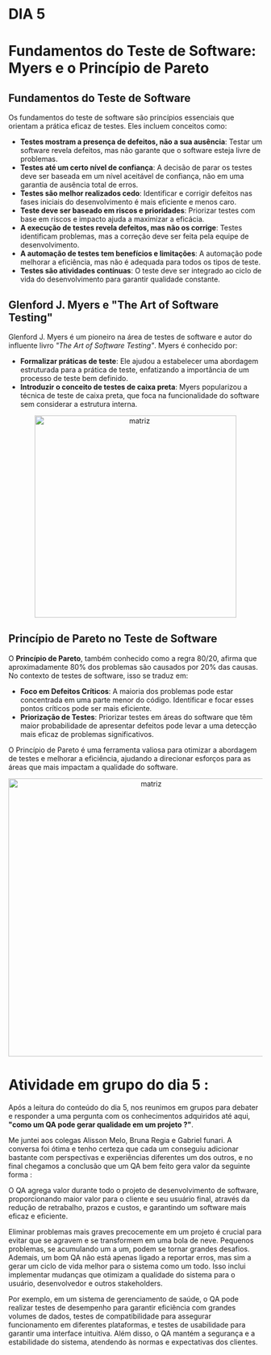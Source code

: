 # DIA 5


# Fundamentos do Teste de Software: Myers e o Princípio de Pareto

## Fundamentos do Teste de Software

Os fundamentos do teste de software são princípios essenciais que orientam a prática eficaz de testes. Eles incluem conceitos como:

- **Testes mostram a presença de defeitos, não a sua ausência**: Testar um software revela defeitos, mas não garante que o software esteja livre de problemas.
- **Testes até um certo nível de confiança**: A decisão de parar os testes deve ser baseada em um nível aceitável de confiança, não em uma garantia de ausência total de erros.
- **Testes são melhor realizados cedo**: Identificar e corrigir defeitos nas fases iniciais do desenvolvimento é mais eficiente e menos caro.
- **Teste deve ser baseado em riscos e prioridades**: Priorizar testes com base em riscos e impacto ajuda a maximizar a eficácia.
- **A execução de testes revela defeitos, mas não os corrige**: Testes identificam problemas, mas a correção deve ser feita pela equipe de desenvolvimento.
- **A automação de testes tem benefícios e limitações**: A automação pode melhorar a eficiência, mas não é adequada para todos os tipos de teste.
- **Testes são atividades contínuas**: O teste deve ser integrado ao ciclo de vida do desenvolvimento para garantir qualidade constante.

## Glenford J. Myers e "The Art of Software Testing"

Glenford J. Myers é um pioneiro na área de testes de software e autor do influente livro *"The Art of Software Testing"*. Myers é conhecido por:

- **Formalizar práticas de teste**: Ele ajudou a estabelecer uma abordagem estruturada para a prática de teste, enfatizando a importância de um processo de teste bem definido.
- **Introduzir o conceito de testes de caixa preta**: Myers popularizou a técnica de teste de caixa preta, que foca na funcionalidade do software sem considerar a estrutura interna.

<div align="center">
<img src="https://gitlab.com/francisco20042010/sprint-1/-/raw/main/Imagens/livro.jpg?ref_type=heads" alt="matriz" width="400">
</div>

## Princípio de Pareto no Teste de Software

O **Princípio de Pareto**, também conhecido como a regra 80/20, afirma que aproximadamente 80% dos problemas são causados por 20% das causas. No contexto de testes de software, isso se traduz em:

- **Foco em Defeitos Críticos**: A maioria dos problemas pode estar concentrada em uma parte menor do código. Identificar e focar esses pontos críticos pode ser mais eficiente.
- **Priorização de Testes**: Priorizar testes em áreas do software que têm maior probabilidade de apresentar defeitos pode levar a uma detecção mais eficaz de problemas significativos.

O Princípio de Pareto é uma ferramenta valiosa para otimizar a abordagem de testes e melhorar a eficiência, ajudando a direcionar esforços para as áreas que mais impactam a qualidade do software.

<div align="center">
<img src="https://gitlab.com/francisco20042010/sprint-1/-/raw/main/Imagens/pareto.webp?ref_type=heads" alt="matriz" width="550">
</div>


# Atividade em grupo do dia 5 : 

Após a leitura do conteúdo do dia 5, nos reunimos em grupos para debater e responder a uma pergunta com os conhecimentos adquiridos até aqui, **"como um QA pode gerar qualidade em um projeto ?"**.

Me juntei aos colegas Alisson Melo, Bruna Regia e Gabriel funari. A conversa foi ótima e tenho certeza que cada um conseguiu adicionar bastante com perspectivas e experiências diferentes um dos outros, e no final chegamos a conclusão que um QA bem feito gera valor da seguinte forma :


O QA agrega valor durante todo o projeto de desenvolvimento de software, proporcionando maior valor para o cliente e seu usuário final, através da redução de retrabalho, prazos e custos, e garantindo um software mais eficaz e eficiente.

Eliminar problemas mais graves precocemente em um projeto é crucial para evitar que se agravem e se transformem em uma bola de neve. Pequenos problemas, se acumulando um a um, podem se tornar grandes desafios. Ademais, um bom QA não está apenas ligado a reportar erros, mas sim a gerar um ciclo de vida melhor para o sistema como um todo. Isso inclui implementar mudanças que otimizam a qualidade do sistema para o usuário, desenvolvedor e outros stakeholders.

Por exemplo, em um sistema de gerenciamento de saúde, o QA pode realizar testes de desempenho para garantir eficiência com grandes volumes de dados, testes de compatibilidade para assegurar funcionamento em diferentes plataformas, e testes de usabilidade para garantir uma interface intuitiva. Além disso, o QA mantém a segurança e a estabilidade do sistema, atendendo às normas e expectativas dos clientes.
